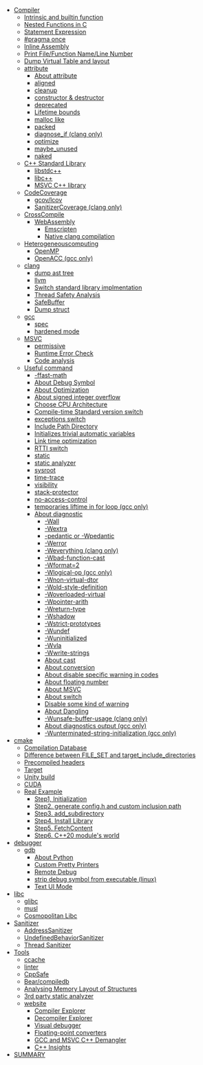 - [Compiler]()
    - [Intrinsic and builtin function](compiler/chap_1.md)
    - [Nested Functions in C](compiler/chap_2.md)
    - [Statement Expression](compiler/chap_3.md)
    - [#pragma once](compiler/chap_4.md)
    - [Inline Assembly](compiler/chap_5.md)
    - [Print File/Function Name/Line Number](compiler/chap_6.md)
    - [Dump Virtual Table and layout](compiler/chap_7.md)
    - [attribute]()
        - [About attribute](compiler/attribute/chap_1.md)
        - [aligned](compiler/attribute/chap_2.md)
        - [cleanup](compiler/attribute/chap_3.md)
        - [constructor & destructor](compiler/attribute/chap_4.md)
        - [deprecated](compiler/attribute/chap_5.md)
        - [Lifetime bounds](compiler/attribute/chap_6.md)
        - [malloc like](compiler/attribute/chap_7.md)
        - [packed](compiler/attribute/chap_8.md)
        - [diagnose_if (clang only)](compiler/attribute/chap_9.md)
        - [optimize](compiler/attribute/chap_10.md)
        - [maybe_unused](compiler/attribute/chap_11.md)
        - [naked](compiler/attribute/chap_12.md)
    - [C++ Standard Library]()
        - [libstdc++](compiler/stl/chap_1.md)
        - [libc++](compiler/stl/chap_2.md)
        - [MSVC C++ library](compiler/stl/chap_3.md)
    - [CodeCoverage]()
        - [gcov/lcov](compiler/codecoverage/chap_1.md)
        - [SanitizerCoverage (clang only)](compiler/codecoverage/chap_2.md)
    - [CrossCompile]()
        - [WebAssembly]()
            - [Emscripten](compiler/crosscompile/wasm/chap_1.md)
            - [Native clang compilation](compiler/crosscompile/wasm/chap_2.md)
    - [Heterogeneouscomputing]()
        - [OpenMP](compiler/heterogeneouscomputing/chap_1.md)
        - [OpenACC (gcc only)](compiler/heterogeneouscomputing/chap_2.nd)
    - [clang]()
        - [dump ast tree](compiler/clang/chap_1.md)
        - [llvm](compiler/clang/chap_2.md)
        - [Switch standard library implmentation](compiler/clang/chap_3.md)
        - [Thread Safety Analysis](compiler/clang/chap_4.md)
        - [SafeBuffer](compiler/clang/chap_5.md)
        - [Dump struct](compiler/clang/chap_6.md)
    - [gcc]()
        - [spec](compiler/gcc/chap_1.md)
        - [hardened mode](compiler/gcc/chap_2.md)
    - [MSVC]()
        - [permissive](compiler/msvc/chap_1.md)
        - [Runtime Error Check](compiler/msvc/chap_2.md)
        - [Code analysis](compiler/msvc/chap_3.md)
    - [Useful command]()
        - [-ffast-math](compiler/cmd/chap_1.md)
        - [About Debug Symbol](compiler/cmd/chap_2.md)
        - [About Optimization](compiler/cmd/chap_3.md)
        - [About signed integer overflow](compiler/cmd/chap_4.md)
        - [Choose CPU Architecture](compiler/cmd/chap_5.md)
        - [Compile-time Standard version switch](compiler/cmd/chap_6.md)
        - [exceptions switch](compiler/cmd/chap_7.md)
        - [Include Path Directory](compiler/cmd/chap_8.md)
        - [Initializes trivial automatic variables](compiler/cmd/chap_9.md)
        - [Link time optimization](compiler/cmd/chap_10.md)
        - [RTTI switch](compiler/cmd/chap_11.md)
        - [static](compiler/cmd/chap_12.md)
        - [static analyzer](compiler/cmd/chap_13.md)
        - [sysroot](compiler/cmd/chap_14.md)
        - [time-trace](compiler/cmd/chap_15.md)
        - [visibility](compiler/cmd/chap_16.md)
        - [stack-protector](compiler/cmd/chap_17.md)
        - [no-access-control](compiler/cmd/chap_18.md)
        - [temporaries liftime in for loop (gcc only)](compiler/cmd/chap_19.md)
        - [About diagnostic](compiler/cmd/diag/about)
            - [-Wall](compiler/cmd/diag/chap_1.md)
            - [-Wextra](compiler/cmd/diag/chap_2.md)
            - [-pedantic or -Wpedantic](compiler/cmd/diag/chap_3.md)
            - [-Werror](compiler/cmd/diag/chap_4.md)
            - [-Weverything (clang only)](compiler/cmd/diag/chap_5.md)
            - [-Wbad-function-cast](compiler/cmd/diag/chap_6.md)
            - [-Wformat=2](compiler/cmd/diag/chap_7.md)
            - [-Wlogical-op (gcc only)](compiler/cmd/diag/chap_8.md)
            - [-Wnon-virtual-dtor](compiler/cmd/diag/chap_9.md)
            - [-Wold-style-definition](compiler/cmd/diag/chap_10.md)
            - [-Woverloaded-virtual](compiler/cmd/diag/chap_11.md)
            - [-Wpointer-arith](compiler/cmd/diag/chap_12.md)
            - [-Wreturn-type](compiler/cmd/diag/chap_13.md)
            - [-Wshadow](compiler/cmd/diag/chap_14.md)
            - [-Wstrict-prototypes](compiler/cmd/diag/chap_15.md)
            - [-Wundef](compiler/cmd/diag/chap_16.md)
            - [-Wuninitialized](compiler/cmd/diag/chap_17.md)
            - [-Wvla](compiler/cmd/diag/chap_18.md)
            - [-Wwrite-strings](compiler/cmd/diag/chap_19.md)
            - [About cast](compiler/cmd/diag/chap_20.md)
            - [About conversion](compiler/cmd/diag/chap_21.md)
            - [About disable specific warning in codes](compiler/cmd/diag/chap_22.md)
            - [About floating number](compiler/cmd/diag/chap_23.md)
            - [About MSVC](compiler/cmd/diag/chap_24.md)
            - [About switch](compiler/cmd/diag/chap_25.md)
            - [Disable some kind of warning](compiler/cmd/diag/chap_26.md)
            - [About Dangling](compiler/cmd/diag/chap_27.md)
            - [-Wunsafe-buffer-usage (clang only)](compiler/cmd/diag/chap_28.md)
            - [About diagnostics output (gcc only)](compiler/cmd/diag/chap_29.md)
            - [-Wunterminated-string-initialization (gcc only)](compiler/cmd/diag/chap_30.md)
- [cmake]()
    - [Compilation Database](cmake/cmake_1.md)
    - [Difference between  FILE_SET and target_include_directories](cmake/cmake_2.md)
    - [Precompiled headers](cmake/cmake_3.md)
    - [Target](cmake/cmake_4.md)
    - [Unity build](cmake/cmake_5.md)
    - [CUDA](cmake/cmake_6.md)
    - [Real Example]()
        - [Step1, Initialization](cmake/example/example1.md)
        - [Step2. generate config.h and custom inclusion path](cmake/example/example2.md)
        - [Step3.  add_subdirectory](cmake/example/example3.md)
        - [Step4. Install Library](cmake/example/example4.md)
        - [Step5. FetchContent](cmake/example/example5.md)
        - [Step6. C++20 module's world](cmake/example/example6.md)
- [debugger]()
    - [gdb]()
        - [About Python](debugger/gdb/chap_1.md)
        - [Custom Pretty Printers](debugger/gdb/chap_2.md)
        - [Remote Debug](debugger/gdb/chap_3.md)
        - [strip debug symbol from executable (linux)](debugger/gdb/chap_4.md)
        - [Text UI Mode](debugger/gdb/chap_5.md)
- [libc]()
    - [glibc](libc/chap_1.md)
    - [musl](libc/chap_2.md)
    - [Cosmopolitan Libc](libc/chap_3.md)
- [Sanitizer]()
    - [AddressSanitizer](sanitizer/chap_1.md)
    - [UndefinedBehaviorSanitizer](sanitizer/chap_2.md)
    - [Thread Sanitizer](sanitizer/chap_3.md)
- [Tools]()
    - [ccache](tools/chap_1.md)
    - [linter](tools/chap_2.md)
    - [CppSafe](tools/chap_3.md)
    - [Bear/compiledb](tools/chap_4.md)
    - [Analysing Memory Layout of Structures](tools/chap_5.md)
    - [3rd party static analyzer](tools/chap_6.md)
    - [website]()
        - [Compiler Explorer](tools/website/chap_1.md)
        - [Decompiler Explorer](tools/website/chap_2.md)
        - [Visual debugger](tools/website/chap_3.md)
        - [Floating-point converters](tools/website/chap_4.md)
        - [GCC and MSVC C++ Demangler](tools/website/chap_5.md)
        - [C++ Insights](tools/website/chap_6.md)
- [SUMMARY](SUMMARY.md)
